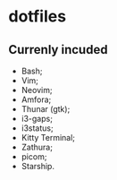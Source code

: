 # dotfiles

## Currenly incuded

* Bash;
* Vim;
* Neovim;
* Amfora;
* Thunar (gtk);
* i3-gaps;
* i3status;
* Kitty Terminal;
* Zathura;
* picom;
* Starship.
